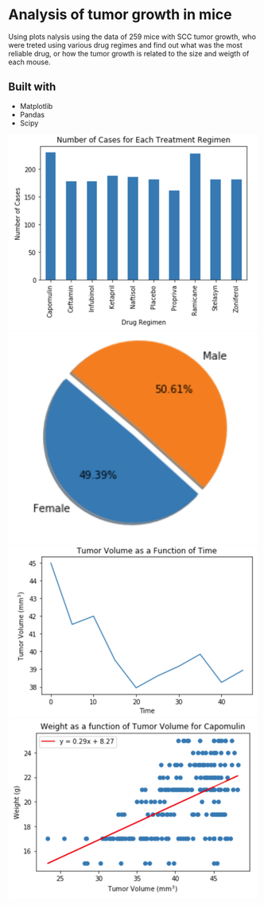 # Analysis of tumor growth in mice

Using plots nalysis using the data of 259 mice with SCC tumor growth, who were treted using various drug regimes and find out what was the most reliable drug, or how the tumor growth is related to the size and weigth of each mouse.


## Built with

* Matplotlib
* Pandas
* Scipy


<img src="image1.png" alt="drugs" width="500">

<img src="image2.png" alt="male females" width="500">

<img src="image3.png" alt="tumor volume" width="500">

<img src="image4.png" alt="regression" width="500">
